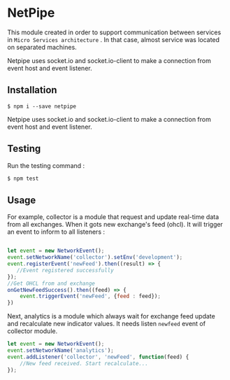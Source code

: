 # NetPipe

This module created in order to support communication between services in ```Micro Services architecture``` .
In that case, almost service was located on separated machines.

Netpipe uses socket.io and socket.io-client to make a connection from event host and event listener.

## Installation
```
$ npm i --save netpipe
```

Netpipe uses socket.io and socket.io-client to make a connection from event host and event listener.


## Testing

Run the testing command :
```js
$ npm test
```

## Usage

For example, collector is a module that request and update real-time data from all exchanges.
When it gots new exchange's feed (ohcl). It will trigger an event to inform to all listeners :



```js

let event = new NetworkEvent();
event.setNetworkName('collector').setEnv('development');
event.registerEvent('newFeed').then((result) => {
   //Event registered successfully
});
//Get OHCL from and exchange
onGetNewFeedSuccess().then((feed) => {
    event.triggerEvent('newFeed', {feed : feed});
})

```

Next, analytics is a module which always wait for exchange feed update and recalculate new indicator values.
It needs listen ```newfeed``` event of collector module.

```js
let event = new NetworkEvent();
event.setNetworkName('analytics');
event.addListener('collector', 'newFeed', function(feed) {
    //New feed received. Start recalculate...
});

```

